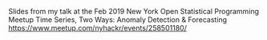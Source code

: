 
Slides from my talk at the Feb 2019 New York Open Statistical Programming Meetup
Time Series, Two Ways: Anomaly Detection & Forecasting
https://www.meetup.com/nyhackr/events/258501180/
